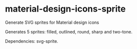 # material-design-icons-sprite
Generate SVG sprites for Material design icons

Generates 5 sprites: filled, outlined, round, sharp and two-tone.

Dependencies: svg-sprite.
